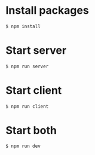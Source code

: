 # Install packages

```bash
$ npm install
```

# Start server

```bash
$ npm run server
```

# Start client

```bash
$ npm run client
```

# Start both

```bash
$ npm run dev
```